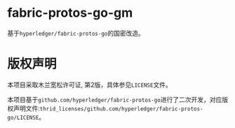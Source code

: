 fabric-protos-go-gm
========================

基于`hyperledger/fabric-protos-go`的国密改造。

# 版权声明
本项目采取木兰宽松许可证, 第2版，具体参见`LICENSE`文件。

本项目基于`github.com/hyperledger/fabric-protos-go`进行了二次开发，对应版权声明文件:`thrid_licenses/github.com/hyperledger/fabric-protos-go/LICENSE`。